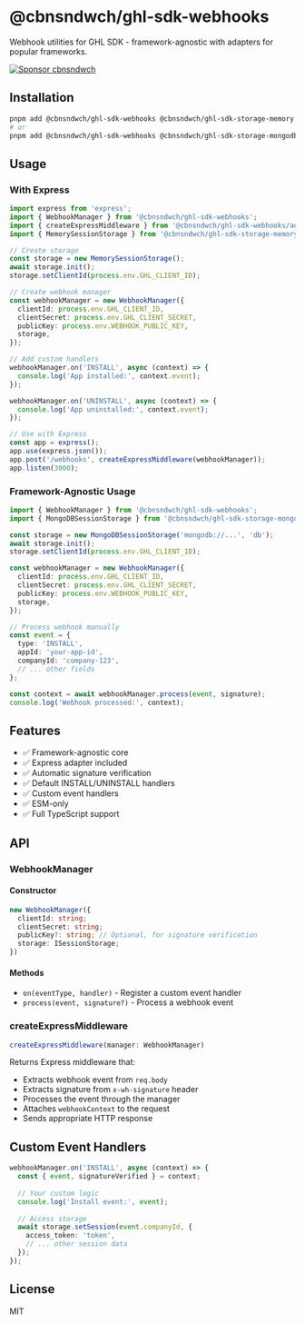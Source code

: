 # @cbnsndwch/ghl-sdk-webhooks

Webhook utilities for GHL SDK - framework-agnostic with adapters for popular frameworks.

[![Sponsor cbnsndwch](https://img.shields.io/badge/Sponsor-%E2%9D%A4-red?logo=github)](https://github.com/sponsors/cbnsndwch)

## Installation

```bash
pnpm add @cbnsndwch/ghl-sdk-webhooks @cbnsndwch/ghl-sdk-storage-memory
# or
pnpm add @cbnsndwch/ghl-sdk-webhooks @cbnsndwch/ghl-sdk-storage-mongodb mongodb
```

## Usage

### With Express

```typescript
import express from 'express';
import { WebhookManager } from '@cbnsndwch/ghl-sdk-webhooks';
import { createExpressMiddleware } from '@cbnsndwch/ghl-sdk-webhooks/adapters/express';
import { MemorySessionStorage } from '@cbnsndwch/ghl-sdk-storage-memory';

// Create storage
const storage = new MemorySessionStorage();
await storage.init();
storage.setClientId(process.env.GHL_CLIENT_ID);

// Create webhook manager
const webhookManager = new WebhookManager({
  clientId: process.env.GHL_CLIENT_ID,
  clientSecret: process.env.GHL_CLIENT_SECRET,
  publicKey: process.env.WEBHOOK_PUBLIC_KEY,
  storage,
});

// Add custom handlers
webhookManager.on('INSTALL', async (context) => {
  console.log('App installed:', context.event);
});

webhookManager.on('UNINSTALL', async (context) => {
  console.log('App uninstalled:', context.event);
});

// Use with Express
const app = express();
app.use(express.json());
app.post('/webhooks', createExpressMiddleware(webhookManager));
app.listen(3000);
```

### Framework-Agnostic Usage

```typescript
import { WebhookManager } from '@cbnsndwch/ghl-sdk-webhooks';
import { MongoDBSessionStorage } from '@cbnsndwch/ghl-sdk-storage-mongodb';

const storage = new MongoDBSessionStorage('mongodb://...', 'db');
await storage.init();
storage.setClientId(process.env.GHL_CLIENT_ID);

const webhookManager = new WebhookManager({
  clientId: process.env.GHL_CLIENT_ID,
  clientSecret: process.env.GHL_CLIENT_SECRET,
  publicKey: process.env.WEBHOOK_PUBLIC_KEY,
  storage,
});

// Process webhook manually
const event = {
  type: 'INSTALL',
  appId: 'your-app-id',
  companyId: 'company-123',
  // ... other fields
};

const context = await webhookManager.process(event, signature);
console.log('Webhook processed:', context);
```

## Features

- ✅ Framework-agnostic core
- ✅ Express adapter included
- ✅ Automatic signature verification
- ✅ Default INSTALL/UNINSTALL handlers
- ✅ Custom event handlers
- ✅ ESM-only
- ✅ Full TypeScript support

## API

### WebhookManager

#### Constructor

```typescript
new WebhookManager({
  clientId: string;
  clientSecret: string;
  publicKey?: string; // Optional, for signature verification
  storage: ISessionStorage;
})
```

#### Methods

- `on(eventType, handler)` - Register a custom event handler
- `process(event, signature?)` - Process a webhook event

### createExpressMiddleware

```typescript
createExpressMiddleware(manager: WebhookManager)
```

Returns Express middleware that:

- Extracts webhook event from `req.body`
- Extracts signature from `x-wh-signature` header
- Processes the event through the manager
- Attaches `webhookContext` to the request
- Sends appropriate HTTP response

## Custom Event Handlers

```typescript
webhookManager.on('INSTALL', async (context) => {
  const { event, signatureVerified } = context;
  
  // Your custom logic
  console.log('Install event:', event);
  
  // Access storage
  await storage.setSession(event.companyId, {
    access_token: 'token',
    // ... other session data
  });
});
```

## License

MIT

